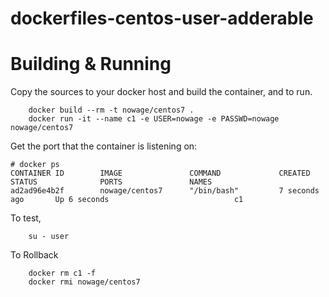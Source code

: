 # dockerfiles-centos-user-adderable

# Building & Running

Copy the sources to your docker host and build the container, and to run.
```
	docker build --rm -t nowage/centos7 .
	docker run -it --name c1 -e USER=nowage -e PASSWD=nowage nowage/centos7
```
Get the port that the container is listening on:

```
# docker ps
CONTAINER ID        IMAGE               COMMAND             CREATED             STATUS              PORTS               NAMES
ad2ad96e4b2f        nowage/centos7      "/bin/bash"         7 seconds ago       Up 6 seconds                            c1
```

To test,
```
	su - user
```
To Rollback
```
    docker rm c1 -f
    docker rmi nowage/centos7
```
